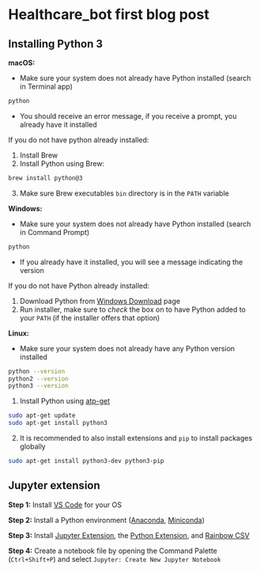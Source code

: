 # Healthcare_bot first blog post  

## Installing Python 3

**macOS:**

- Make sure your system does not already have Python installed (search in Terminal app)

```bash
python
```

- You should receive an error message, if you receive a prompt, you already have it installed

If you do not have python already installed:

1. Install Brew
2. Install Python using Brew:

```bash
brew install python@3
```

3. Make sure Brew executables `bin` directory is in the `PATH` variable

**Windows:**

- Make sure your system does not already have Python installed (search in Command Prompt)

```bash
python
```

- If you already have it installed, you will see a message indicating the version

If you do not have Python already installed:

1. Download Python from [Windows Download](https://www.python.org/downloads/windows/) page
2. Run installer, make sure to *check* the box on to have Python added to your `PATH` (if the installer offers that option)

**Linux:**

- Make sure your system does not already have any Python version installed

```bash
python --version
python2 --version
python3 --version
```

1. Install Python using [atp-get](https://linux.die.net/man/8/apt-get)

```bash
sudo apt-get update
sudo apt-get install python3
```

2. It is recommended to also install extensions and `pip` to install packages globally

```bash
sudo apt-get install python3-dev python3-pip
```

## Jupyter extension

**Step 1:** Install [VS Code](https://code.visualstudio.com/download) for your OS

**Step 2:** Install a Python environment ([Anaconda](https://docs.anaconda.com/anaconda/install/index.html), [Miniconda](https://docs.anaconda.com/miniconda/))

**Step 3:** Install [Jupyter Extension](https://marketplace.visualstudio.com/items?itemName=ms-toolsai.jupyter), the [Python Extension](https://marketplace.visualstudio.com/items?itemName=ms-python.python), and [Rainbow CSV](https://marketplace.visualstudio.com/items?itemName=mechatroner.rainbow-csv)

**Step 4:** Create a notebook file by opening the Command Palette (`Ctrl+Shift+P`) and select `Jupyter: Create New Jupyter Notebook`
